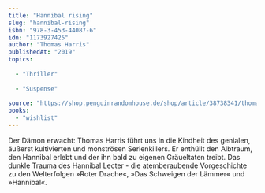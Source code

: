 ```yaml
---
title: "Hannibal rising"
slug: "hannibal-rising"
isbn: "978-3-453-44087-6"
idn: "1173927425"
author: "Thomas Harris"
publishedAt: "2019"
topics:
  
  - "Thriller"
    
  - "Suspense"
    
source: "https://shop.penguinrandomhouse.de/shop/article/38738341/thomas_harris_hannibal_rising.html"
books: 
  - "wishlist"
---
```

Der Dämon erwacht: Thomas Harris führt uns in die Kindheit des genialen, 
äußerst kultivierten und monströsen Serienkillers. Er enthüllt den Albtraum, 
den Hannibal erlebt und der ihn bald zu eigenen Gräueltaten treibt. Das dunkle 
Trauma des Hannibal Lecter - die atemberaubende Vorgeschichte zu den 
Welterfolgen »Roter Drache«, »Das Schweigen der Lämmer« und »Hannibal«.